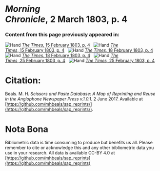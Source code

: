 # *Morning Chronicle*, 2 March 1803, p. 4  
  
### Content from this page previously appeared in:  
![Hand](http://scissorsandpaste.net/wp-content/uploads/2017/06/smallhandpointer.png) [*The Times*, 15 February 1803, p. 4](https://mhbeals.github.io/sap_html/The-Times/The-Times-15-February-1803-p-4)  
![Hand](http://scissorsandpaste.net/wp-content/uploads/2017/06/smallhandpointer.png) [*The Times*, 15 February 1803, p. 4](https://mhbeals.github.io/sap_html/The-Times/The-Times-15-February-1803-p-4)  
![Hand](http://scissorsandpaste.net/wp-content/uploads/2017/06/smallhandpointer.png) [*The Times*, 18 February 1803, p. 4](https://mhbeals.github.io/sap_html/The-Times/The-Times-18-February-1803-p-4)  
![Hand](http://scissorsandpaste.net/wp-content/uploads/2017/06/smallhandpointer.png) [*The Times*, 18 February 1803, p. 4](https://mhbeals.github.io/sap_html/The-Times/The-Times-18-February-1803-p-4)  
![Hand](http://scissorsandpaste.net/wp-content/uploads/2017/06/smallhandpointer.png) [*The Times*, 25 February 1803, p. 4](https://mhbeals.github.io/sap_html/The-Times/The-Times-25-February-1803-p-4)  
![Hand](http://scissorsandpaste.net/wp-content/uploads/2017/06/smallhandpointer.png) [*The Times*, 25 February 1803, p. 4](https://mhbeals.github.io/sap_html/The-Times/The-Times-25-February-1803-p-4)  


# Citation: 

Beals. M. H. *Scissors and Paste Database: A Map of Reprinting and Reuse in the Anglophone Newspaper Press v.1.0.1.* 2 June 2017. Available at [https://github.com/mhbeals/sap_reprints/](https://github.com/mhbeals/sap_reprints/). 

# Nota Bona

Bibliometric data is time consuming to produce but benefits us all. Please remember to cite or acknowledge this and any other bibliometric data you use in your research. All data is available CC-BY 4.0 at [https://github.com/mhbeals/sap_reprints](https://github.com/mhbeals/sap_reprints)
